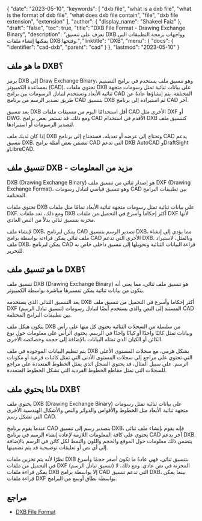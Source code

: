 {
  "date": "2023-05-10",
  "keywords": [
    "dxb file",
    "what is a dxb file",
    "what is the format of dxb file",
    "what does dxb file contain",
    "file",
    "dxb file extension",
    "extension"
  ],
  "author": {
    "display_name": "Shakeel Faiz"
  },
  "draft": "false",
  "toc": true,
  "title": "DXB File Format - Drawing Exchange Binary",
  "description": "تعرف على تنسيق DXB وواجهات برمجة التطبيقات التي يمكنها إنشاء ملفات DXB وفتحها.",
  "linktitle": "DXB",
  "menu": {
    "docs": {
      "identifier": "cad-dxb",
      "parent": "cad"
    }
  },
  "lastmod": "2023-05-10"
}

## ما هو ملف DXB؟

يرمز DXB إلى Draw Exchange Binary، وهو تنسيق ملف يستخدم في برامج التصميم بمساعدة الكمبيوتر (CAD). تحتوي ملفات DXB على بيانات ثنائية تمثل رسومات متجهة ثنائية الأبعاد وتستخدم لتبادل الرسومات بين برامج CAD المختلفة. يتم إنشاؤها عادةً عن طريق تصدير الرسم من برنامج CAD بتنسيق DXB ثم استيراده إلى برنامج CAD آخر.

يعد تنسيق DXB أقل استخدامًا اليوم من تنسيقات ملفات CAD الأخرى مثل DXF أو DWG. ومع ذلك، قد تستمر بعض برامج CAD الأقدم في استخدام DXB كتنسيق ملف لتصدير الرسومات أو استيرادها.

إذا كان لديك ملف DXB وتحتاج إلى عرضه أو تعديله، فستحتاج إلى برنامج CAD يدعم تنسيق DXB. تتضمن بعض أمثلة برامج CAD التي تدعم DXB AutoCAD وDraftSight وLibreCAD.

## تنسيق ملف DXB - مزيد من المعلومات

DXB (Drawing Exchange Binary) هو إصدار ثنائي من تنسيق ملف DXF (Drawing Exchange Format)، وهو تنسيق قياسي لتبادل رسومات CAD بين تطبيقات البرامج المختلفة.

تحتوي ملفات DXB على بيانات ثنائية تمثل رسومات متجهة ثنائية الأبعاد تمامًا مثل ملفات DXF. ومع ذلك، تعد ملفات DXB أكثر إحكاما وأسرع في التحميل من ملفات DXF لأنها مخزنة بتنسيق ثنائي بدلاً من النص العادي.

لإنشاء ملف DXB، يمكن لبرنامج CAD تصدير الرسم بتنسيق DXB، مما يؤدي إلى إنشاء ملف ثنائي يمكن قراءته بواسطة برامج CAD الأخرى التي تدعم DXB. وبالمثل، لاستيراد ملف DXB، يمكن لبرنامج CAD قراءة البيانات الثنائية وتحويلها إلى تنسيق داخلي خاص به للتحرير.

## ما هو تنسيق ملف DXB؟

تنسيق ملف DXB (Drawing Exchange Binary) هو تنسيق ملف ثنائي، مما يعني أنه يتكون من بيانات ثنائية يمكن تفسيرها مباشرة بواسطة الكمبيوتر.

يعد التنسيق الثنائي الذي يستخدمه DXB أكثر إحكاما وأسرع في التحميل من تنسيق ملف DXF (تنسيق تبادل الرسم) المستند إلى النص والذي يستخدم أيضًا لتبادل رسومات CAD بين تطبيقات البرامج المختلفة.

يتكون هيكل ملف DXB من سلسلة من السجلات الثنائية يحتوي كل منها على رأس وبيانات تمثل كائنًا واحدًا أو كيانًا واحدًا في الرسم. يحتوي الرأس على معلومات حول نوع الكائن أو الكيان الذي تمثله البيانات بالإضافة إلى حجمه وخصائصه الأخرى.

يتم تنظيم البيانات الموجودة في ملف DXB بشكل هرمي، مع سجلات المستوى الأعلى التي تحتوي على مراجع إلى سجلات المستوى الأدنى التي تمثل كائنات فرعية أو مكونات الرسم. على سبيل المثال، قد يحتوي السجل الذي يمثل الخطوط المتعددة على مراجع للسجلات التي تمثل مقاطع الخطوط الفردية التي تشكل الخطوط المتعددة.

## ماذا يحتوي ملف DXB؟

يحتوي ملف DXB (Drawing Exchange Binary) على بيانات ثنائية تمثل رسومات متجهة ثنائية الأبعاد مثل الخطوط والأقواس والدوائر والنص والأشكال الهندسية الأخرى التي تشكل رسم CAD.

عندما يقوم برنامج CAD بتصدير رسم إلى تنسيق DXB، فإنه يقوم بإنشاء ملف ثنائي يحتوي على كافة المعلومات اللازمة لإعادة إنشاء الرسم في برنامج CAD آخر يدعم DXB. يتضمن ذلك معلومات حول الموقع والحجم واللون والنمط لكل كائن في الرسم بالإضافة إلى أي نص أو تعليقات توضيحية قد يتم تضمينها.

نظرًا لأنه يتم تخزين ملفات DXB بتنسيق ثنائي، فهي عادةً ما تكون أصغر حجمًا وأسرع في التحميل من ملفات DXF (تنسيق تبادل الرسم) المخزنة في نص عادي. ومع ذلك، لا يمكن قراءة ملفات DXB إلا بواسطة برامج CAD التي تدعم تنسيق DXB، بينما يمكن قراءة ملفات DXF بواسطة نطاق أوسع من البرامج.

## مراجع
* [DXB File Format](http://web.archive.org/web/20060824054154/https://www.autodesk.com/techpubs/autocad/acadr14/dxf/the_dxb_file_format_al_u05_b.htm)
